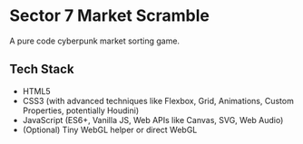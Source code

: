 # Sector 7 Market Scramble 
 
A pure code cyberpunk market sorting game. 
 
## Tech Stack 
* HTML5 
* CSS3 (with advanced techniques like Flexbox, Grid, Animations, Custom Properties, potentially Houdini) 
* JavaScript (ES6+, Vanilla JS, Web APIs like Canvas, SVG, Web Audio) 
* (Optional) Tiny WebGL helper or direct WebGL 
